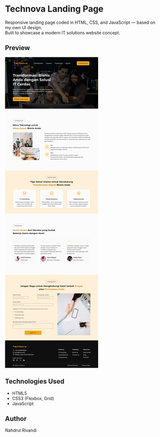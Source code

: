 # Technova Landing Page

Responsive landing page coded in HTML, CSS, and JavaScript — based on my own UI design.  
Built to showcase a modern IT solutions website concept.

## Preview
![Preview](assets/preview.png)

## Technologies Used
- HTML5  
- CSS3 (Flexbox, Grid)
- JavaScript

## Author
Nahdrul Rivandi
